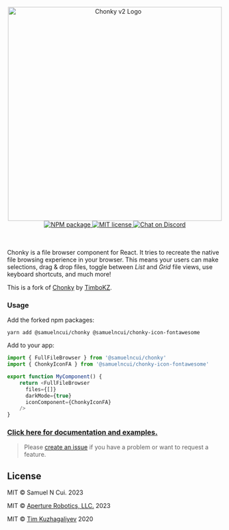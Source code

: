 <p align="center">
    <img src="https://chonky.io/chonky-logo-v2.png" alt="Chonky v2 Logo" width="500" />
    <br />
    <a href="https://www.npmjs.com/package/@samuelncui/chonky">
        <img
            alt="NPM package"
            src="https://img.shields.io/npm/v/@samuelncui/chonky.svg?style=flat&colorB=ffac5c"
        />
    </a>
    <a href="https://tldrlegal.com/license/mit-license">
        <img
            alt="MIT license"
            src="https://img.shields.io/npm/l/chonky?style=flat&colorB=dcd67a"
        />
    </a>
    <a href="https://discord.gg/4HJaFn9">
        <img
            alt="Chat on Discord"
            src="https://img.shields.io/discord/696033621986770957?label=discord&style=flat&colorB=08acee"
        />
    </a>
    <br />
    <br />
    <br />
</p>

Chonky is a file browser component for React. It tries to recreate the native file
browsing experience in your browser. This means your users can make selections, drag
& drop files, toggle between _List_ and _Grid_ file views, use keyboard shortcuts, and
much more!

This is a fork of [Chonky] by [TimboKZ].

[Chonky]: https://github.com/TimboKZ/Chonky
[TimboKZ]: https://github.com/TimboKZ

### Usage

Add the forked npm packages:

```
yarn add @samuelncui/chonky @samuelncui/chonky-icon-fontawesome
```

Add to your app:

```typescript
import { FullFileBrowser } from '@samuelncui/chonky'
import { ChonkyIconFA } from '@samuelncui/chonky-icon-fontawesome'

export function MyComponent() {
    return <FullFileBrowser
      files={[]}
      darkMode={true}
      iconComponent={ChonkyIconFA}
    />
}
```

### [Click here for documentation and examples.](https://chonky.io/)

> Please [create an issue](https://github.com/samuelncui/Chonky/issues) if you have a
> problem or want to request a feature.

## License

MIT © Samuel N Cui. 2023

MIT © [Aperture Robotics, LLC.](https://github.com/aperturerobotics/react-chonky) 2023

MIT © [Tim Kuzhagaliyev](https://github.com/TimboKZ) 2020
